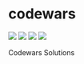 # codewars

![](https://img.shields.io/badge/algorithm-codewars-orange.svg)
![](https://img.shields.io/github/issues/lyn-ho/codewars.svg)
![](https://img.shields.io/github/forks/lyn-ho/codewars.svg)
![](	https://img.shields.io/github/stars/lyn-ho/codewars.svg)

Codewars Solutions
